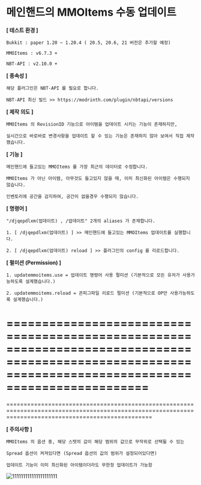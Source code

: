 # 메인핸드의 MMOItems 수동 업데이트

**[ 테스트 환경 ]**
```
Bukkit : paper 1.20 ~ 1.20.4 ( 20.5, 20.6, 21 버전은 추가할 예정)

MMOItems : v6.7.3 +

NBT-API : v2.10.0 +
```

**[ 종속성 ]**
```
해당 플러그인은 NBT-API 를 필요로 합니다.

NBT-API 최신 빌드 >> https://modrinth.com/plugin/nbtapi/versions
```

**[ 제작 의도 ]**
```
MMOItems 의 RevisionID 기능으로 아이템을 업데이트 시키는 기능이 존재하지만,

실시간으로 바로바로 변경사항을 업데이트 할 수 있는 기능은 존재하지 않아 보여서 직접 제작했습니다.
```

**[ 기능 ]**
```
메인핸드에 들고있는 MMOItems 를 가장 최근의 데이터로 수정합니다.

MMOItems 가 아닌 아이템, 아무것도 들고있지 않을 때, 이미 최신화된 아이템은 수행되지 않습니다.

인벤토리에 공간을 감지하여, 공간이 없을경우 수행되지 않습니다. 
```

**[ 명령어 ]**
```
"/djqepdlxm(업데이트) , /업데이트" 2개의 aliases 가 존재합니다.

1. [ /djqepdlxm(업데이트) ] >> 메인핸드에 들고있는 MMOItems 업데이트를 실행합니다.

2. [ /djqepdlxm(업데이트) reload ] >> 플러그인의 config 를 리로드합니다.
```

**[ 펄미션 (Permission) ]**
```
1. updatemmoitems.use = 업데이트 명령어 사용 펄미션 (기본적으로 모든 유저가 사용가능하도록 설계했습니다.)

2. updatemmoitems.reload = 콘피그파일 리로드 펄미션 (기본적으로 OP만 사용가능하도록 설계했습니다.)
```

======================================================================================================================================================
======================================================================================================================================================
======================================================================================================================================================

**[ 주의사항 ]**
```
MMOItems 의 옵션 중, 해당 스텟의 값이 해당 범위의 값으로 무작위로 선택될 수 있는

Spread 옵션이 켜져있다면 (Spread 옵션의 값의 범위가 설정되어있다면) 

업데이트 기능이 이미 최신화된 아이템이더라도 무한정 업데이트가 가능함
```
![111111111111111111111](https://github.com/bl9ckSapphire/updateMMOItems/assets/71931968/92021a3c-b50b-404a-8ee0-72de2bb2d472)
